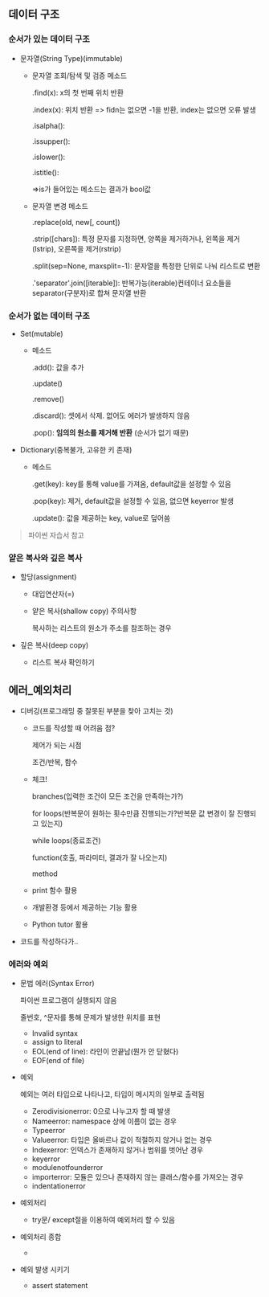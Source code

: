 ## 데이터 구조

### 순서가 있는 데이터 구조

- 문자열(String Type)(immutable)

  - 문자열 조회/탐색 및 검증 메소드

    .find(x): x의 첫 번째 위치 반환

    .index(x): 위치 반환  => fidn는 없으면 -1을 반환, index는 없으면 오류 발생

    .isalpha(): 

    .issupper(): 

    .islower(): 

    .istitle(): 

    =>is가 들어있는 메소드는 결과가 bool값

  - 문자열 변경 메소드

    .replace(old, new[, count])

    .strip([chars]): 특정 문자를 지정하면, 양쪽을 제거하거나, 왼쪽을 제거(lstrip), 오른쪽을 제거(rstrip)

    .split(sep=None, maxsplit=-1): 문자열을 특정한 단위로 나눠 리스트로 변환

    .'separator'.join([iterable]): 반복가능(iterable)컨테이너 요소들을 separator(구분자)로 합쳐 문자열 반환







### 순서가 없는 데이터 구조

- Set(mutable)

  - 메소드

    .add(): 값을 추가

    .update()

    .remove()

    .discard(): 셋에서 삭제. 없어도 에러가 발생하지 않음

    .pop(): **임의의 원소를 제거해 반환** (순서가 없기 때문)

  

- Dictionary(중복불가, 고유한 키 존재)

  - 메소드

    .get(key): key를 통해 value를 가져옴, default값을 설정할 수 있음

    .pop(key): 제거, default값을 설정할 수 있음, 없으면 keyerror 발생

    .update(): 값을 제공하는 key, value로 덮어씀

> 파이썬 자습서 참고



### 얕은 복사와 깊은 복사

- 할당(assignment)

  - 대입연산자(=)

  - 얕은 복사(shallow copy) 주의사항

    복사하는 리스트의 원소가 주소를 참조하는 경우

- 깊은 복사(deep copy)

  - 리스트 복사 확인하기



## 에러_예외처리

- 디버깅(프로그래밍 중 잘못된 부분을 찾아 고치는 것)

  - 코드를 작성할 때 어려움 점?

    제어가 되는 시점

    조건/반복, 함수

  - 체크!

    branches(입력한 조건이 모든 조건을 만족하는가?)

    for loops(반복문이 원하는 횟수만큼 진행되는가?반복문 값 변경이 잘 진행되고 있는지)

    while loops(종료조건)

    function(호출, 파라미터, 결과가 잘 나오는지)

    method

  - print 함수 활용
  - 개발환경 등에서 제공하는 기능 활용
  - Python tutor 활용

- 코드를 작성하다가..



### 에러와 예외

- 문법 에러(Syntax Error)

  파이썬 프로그램이 실행되지 않음

  줄번호, ^문자를 통해 문제가 발생한 위치를 표현

  - Invalid syntax
  - assign to literal
  - EOL(end of line): 라인이 안끝남(뭔가 안 닫혔다)
  - EOF(end of file)

- 예외

  예외는 여러 타입으로 나타나고, 타입이 메시지의 일부로 출력됨

  - Zerodivisionerror: 0으로 나누고자 할 때 발생
  - Nameerror: namespace 상에 이름이 없는 경우
  - Typeerror
  - Valueerror: 타입은 올바르나 값이 적절하지 않거나 없는 경우
  - Indexerror: 인덱스가 존재하지 않거나 범위를 벗어난 경우
  - keyerror
  - modulenotfounderror
  - importerror: 모듈은 있으나 존재하지 않는 클래스/함수를 가져오는 경우
  - indentationerror

- 예외처리

  - try문/ except절을 이용하여 예외처리 할 수 있음

- 예외처리 종합

  - 

- 예외 발생 시키기

  - assert statement

